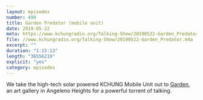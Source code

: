 ```yaml
---
layout: episodes
number: 499
title: Garden Predator (mobile unit)
date: 2019-05-22
meta: https://www.kchungradio.org/Talking-Show/20190522-Garden_Predator.m4a
file: //www.kchungradio.org/Talking-Show/20190522-Garden_Predator.m4a
excerpt: ""
duration: "1:15:13"
length: "36556219"
explicit: "yes"
category: episodes
---
```

We take the high-tech solar powered KCHUNG Mobile Unit out to [Garden](https://grdn.la/), an art gallery in Angeleno Heights for a powerful torrent of talking.  
